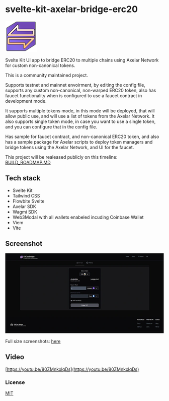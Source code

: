 # svelte-kit-axelar-bridge-erc20

<img src="/src/lib/images/icons/erc20-bridge-logo.png" width="100" height="100" alt="alt text">

Svelte Kit UI app to bridge ERC20 to multiple chains using Axelar Network for custom non-canonical tokens.

This is a community maintained project.

Supports testnet and mainnet envoirment, by editing the config file, supports any custom non-canonical, non-warped ERC20 token,
also has faucet functionality when is configured to use a faucet contract in development mode.

It supports multiple tokens mode, in this mode will be deployed, that will allow public use, and will use a list of tokens from the Axelar Network.
It also supports single token mode, in case you want to use a single token, and you can configure that in the config file.

Has sample for faucet contract, and non-canonical ERC20 token, and also has a sample package for Axelar scripts to deploy token managers and bridge tokens using the Axelar Network, and UI for the faucet.

This project will be realeased publicly on this timeline: [BUILD_ROADMAP.MD](/BUILD_ROADMAP.MD)

## Tech stack

- Svelte Kit
- Tailwind CSS
- Flowbite Svelte
- Axelar SDK
- Wagmi SDK
- Web3Modal with all wallets enabeled incuding Coinbase Wallet
- Viem
- Vite

## Screenshot

![image](/repo_res/screen_thumb.webp)

Full size screenshots: [here](/repo_res/screen_full.webp)

## Video

[https://youtu.be/80ZMnkxlqDs](https://youtu.be/80ZMnkxlqDs)

### License

[MIT](LICENSE)
